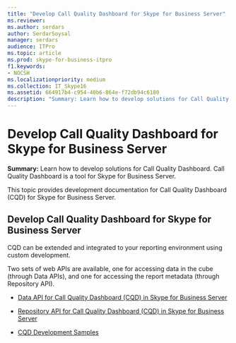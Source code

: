 ```yaml
---
title: "Develop Call Quality Dashboard for Skype for Business Server"
ms.reviewer: 
ms.author: serdars
author: SerdarSoysal
manager: serdars
audience: ITPro
ms.topic: article
ms.prod: skype-for-business-itpro
f1.keywords:
- NOCSH
ms.localizationpriority: medium
ms.collection: IT_Skype16
ms.assetid: 664917b4-c954-40b6-864e-f72db94c6180
description: "Summary: Learn how to develop solutions for Call Quality Dashboard. Call Quality Dashboard is a tool for Skype for Business Server."
---
```


# Develop Call Quality Dashboard for Skype for Business Server
 
**Summary:** Learn how to develop solutions for Call Quality Dashboard. Call Quality Dashboard is a tool for Skype for Business Server.
  
This topic provides development documentation for Call Quality Dashboard (CQD) for Skype for Business Server.
  
## Develop Call Quality Dashboard for Skype for Business Server

CQD can be extended and integrated to your reporting environment using custom development. 
  
Two sets of web APIs are available, one for accessing data in the cube (through Data APIs), and one for accessing the report metadata (through Repository API). 
  
- [Data API for Call Quality Dashboard (CQD) in Skype for Business Server](data-api.md)
    
- [Repository API for Call Quality Dashboard (CQD) in Skype for Business Server](repository-api.md)
    
- [CQD Development Samples](cqd-development-samples.md)
    

